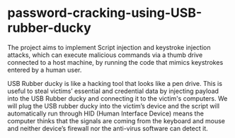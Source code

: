# password-cracking-using-USB-rubber-ducky

The project aims to implement Script injection and keystroke injection attacks, which can execute malicious commands via a thumb drive connected to a host machine, by running the code that mimics keystrokes entered by a human user. 

USB Rubber ducky is like a hacking tool that looks like a pen drive. This is useful to steal victims’ essential and credential data by injecting payload into the USB Rubber ducky and connecting it to the victim's computers. We will plug the USB rubber ducky into the victim’s device and the script will automatically run through HID (Human Interface Device) means the computer thinks that the signals are coming from the keyboard and mouse and neither device’s firewall nor the anti-virus software can detect it.
